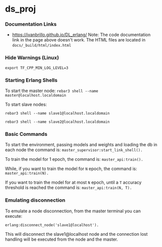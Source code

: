 # ds_proj

### Documentation Links
- https://ivanbrillo.github.io/DL_erlang/
Note: The code documentation link in the page above doesn't work. The HTML files are located in `docs/_build/html/index.html`

### Hide Warnings (Linux)
```export TF_CPP_MIN_LOG_LEVEL=3```

### Starting Erlang Shells
To start the master node:
```rebar3 shell --name master@localhost.localdomain```

To start slave nodes:

```rebar3 shell --name slave1@localhost.localdomain``` 

```rebar3 shell --name slave2@localhost.localdomain```

### Basic Commands
To start the environment, passing models and weights and loading the db in each node the command is:
```master_supervisor:start_link_shell().``` 

To train the model for 1 epoch, the command is:
```master_api:train().```

While, if you want to train the model for `N` epoch, the command is:
```master_api:train(N).```

If you want to train the model for at most `N` epoch, until a `T` accuracy threshold is reached the command is:
```master_api:train(N, T).```


### Emulating disconnection
To emulate a node disconnection, from the master terminal you can execute:

```erlang:disconnect_node('slave1@localhost').```

This will disconnect the slave1@localhost node and the connection lost handling will be executed from the node and the master.